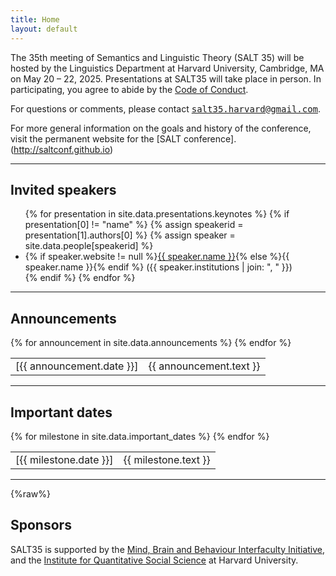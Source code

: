 ```yaml
---
title: Home
layout: default
---
```


The 35th meeting of Semantics and Linguistic Theory (SALT 35) will be hosted by the Linguistics Department at Harvard University, Cambridge, MA on May 20 – 22, 2025. Presentations at SALT35 will take place in person. In participating, you agree to abide by the [Code of Conduct](code-of-conduct/).

For questions or comments, please contact <span style="font-family: monospace">[salt35.harvard@gmail.com](mailto:salt35.harvard@gmail.com)</span>. 

For more general information on the goals and history of the conference, visit the permanent website for the [SALT conference].(http://saltconf.github.io)

<hr/>

## Invited speakers

<ul id="speakers">
  {% for presentation in site.data.presentations.keynotes %}
    {% if presentation[0] != "name" %}
      {% assign speakerid = presentation[1].authors[0] %}
      {% assign speaker = site.data.people[speakerid] %}
      <li>
        {% if speaker.website != null %}<a href="{{ speaker.website }}">{{ speaker.name }}</a>{% else %}{{ speaker.name }}{% endif %} ({{ speaker.institutions | join: ", " }})
      </li>
    {% endif %}
  {% endfor %}
</ul>

<hr/>

## Announcements

<table class="announce">
  <tbody>
    {% for announcement in site.data.announcements %}
    <tr>
      <td class="time">
        [{{ announcement.date }}]
      </td>
      <td>
        {{ announcement.text }}
      </td>
    </tr>
    {% endfor %}
  </tbody>
</table>
<!-- <hr style="border-style: dashed; border-color: #eae9e6"> -->

<hr/>

## Important dates

<table class="announce">
  <tbody>
    {% for milestone in site.data.important_dates %}
    <tr>
      <td class="time">
        [{{ milestone.date }}]
      </td>
      <td>
        {{ milestone.text }}
      </td>
    </tr>
    {% endfor %}
  </tbody>
</table>

<hr/>

{%raw%}
<!--- 
## Sponsors

{%endraw%}
--->

## Sponsors

SALT35 is supported by the [Mind, Brain and Behaviour Interfaculty Initiative](https://mbb.harvard.edu), and the [Institute for Quantitative Social Science](https://www.iq.harvard.edu/about) at Harvard University.

